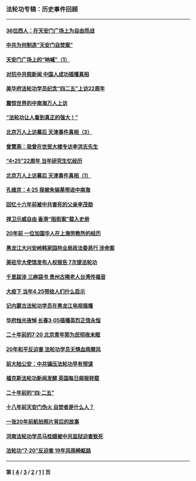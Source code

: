 ### 法轮功专辑：历史事件回顾
---
#### [36位西人：在天安门广场上为自由而战](../../pages/nf5793/n13390029.md?02140430) 
#### [中共为何制造“天安门自焚案”](../../pages/nf5793/n13183270.md?02140430) 
#### [天安门广场上的“呐喊”（1）](../../pages/nf5793/n13105277.md?02140430) 
#### [对抗中共假新闻 中国人成功插播真相](../../pages/nf5793/n12910618.md?02140430) 
#### [美华府法轮功学员纪念“四二五”上访22周年](../../pages/nf5793/n12904445.md?02140430) 
#### [震惊世界的中南海万人上访](../../pages/nf5793/n12903976.md?02140430) 
#### [“法轮功让人看到真正的强大！”](../../pages/nf5793/n12903195.md?02140430) 
#### [北京万人上访幕后 天津事件真相（3）](../../pages/nf5793/n12902807.md?02140430) 
#### [曾慧燕：我曾在世贸大楼专访李洪志先生](../../pages/nf5793/n12898729.md?02140430) 
#### [“4•25”22周年 当年研究生忆经历](../../pages/nf5793/n12894152.md?02140430) 
#### [北京万人上访幕后 天津事件真相（1）](../../pages/nf5793/n12885174.md?02140430) 
#### [孔维京：4·25 我被朱镕基带进中南海](../../pages/nf5793/n12864987.md?02140430) 
#### [回忆十六年前被中共害死的父亲李茂勋](../../pages/nf5793/n12880270.md?02140430) 
#### [捍卫示威自由 香港“阻街案”载入史册](../../pages/nf5793/n12811245.md?02140430) 
#### [20年前 一位加国华人在上海劳教所的经历](../../pages/nf5793/n12707932.md?02140430) 
#### [黑龙江大兴安岭韩家园林业局政法委恶行 涉命案](../../pages/nf5793/n12622815.md?02140430) 
#### [美驻华大使馆发布人权报告 7次提法轮功](../../pages/nf5793/n12520541.md?02140430) 
#### [千里跋涉 三麻袋书 贵州古稀老人台湾传福音](../../pages/nf5793/n12198750.md?02140430) 
#### [大疫下 当年4.25带给人们什么启示](../../pages/nf5793/n12058565.md?02140430) 
#### [记内蒙古法轮功学员在黑龙江电视插播](../../pages/nf5793/n11699194.md?02140430) 
#### [华府烛光夜悼 长春3·05插播英烈正信永恒](../../pages/nf5793/n11397432.md?02140430) 
#### [二十年前的7·20 北京青年郭为民彻夜未眠](../../pages/nf5793/n11354195.md?02140430) 
#### [20年和平反迫害 法轮功学员无惧血雨腥风](../../pages/nf5793/n11348279.md?02140430) 
#### [前大陆公安：中共镇压法轮功早有预谋](../../pages/nf5793/n11352168.md?02140430) 
#### [福克斯法轮功新闻发酵  英国每日邮报转载](../../pages/nf5793/n11285952.md?02140430) 
#### [二十年前的“四·二五”](../../pages/nf5793/n11207639.md?02140430) 
#### [十八年前天安门伪火 自焚者是什么人？](../../pages/nf5793/n10996556.md?02140430) 
#### [一张20年前航拍照片背后的故事](../../pages/nf5793/n10693797.md?02140430) 
#### [河南法轮功学员马桂娥被中共监狱迫害致死](../../pages/nf5793/n10684974.md?02140430) 
#### [法轮功“7‧20”反迫害 19年风雨崎岖路](../../pages/nf5793/n10570834.md?02140430) 

---
#### 第 [ [4](./4.md?02140430) / [3](./3.md?02140430) / [2](./2.md?02140430) / [1](./1.md?02140430) ] 页
